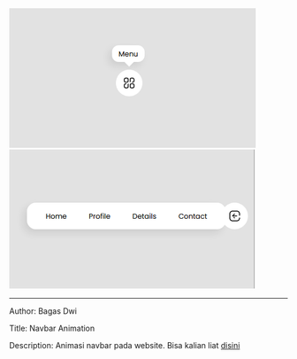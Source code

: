 <img src="Screenshot (1).png">
<br>
<img src="Screenshot (2).png">
<hr>
<p>Author: Bagas Dwi</p>
<p>Title: Navbar Animation</p>
<p>Description: Animasi navbar pada website. Bisa kalian liat <a href="github.com/bgshirro">disini</a></p>